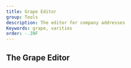 ```yaml
---
title: Grape Editor
group: Tools
description: The editor for company addresses
Keywords: grape, varities
order: -.INF
---
```


## The Grape Editor



